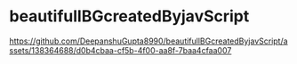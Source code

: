 # beautifullBGcreatedByjavScript

https://github.com/DeepanshuGupta8990/beautifullBGcreatedByjavScript/assets/138364688/d0b4cbaa-cf5b-4f00-aa8f-7baa4cfaa007

